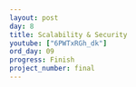 ```yaml
---
layout: post
day: 8
title: Scalability & Security
youtube: ["6PWTxRGh_dk"]
ord_day: 09
progress: Finish
project_number: final
---
```

